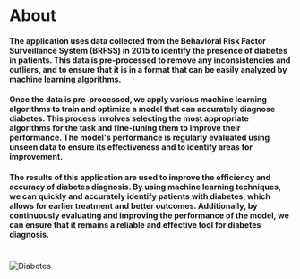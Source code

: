 # About
#### The application uses data collected from the Behavioral Risk Factor Surveillance System (BRFSS) in 2015 to identify the presence of diabetes in patients. This data is pre-processed to remove any inconsistencies and outliers, and to ensure that it is in a format that can be easily analyzed by machine learning algorithms.

#### Once the data is pre-processed, we apply various machine learning algorithms to train and optimize a model that can accurately diagnose diabetes. This process involves selecting the most appropriate algorithms for the task and fine-tuning them to improve their performance. The model's performance is regularly evaluated using unseen data to ensure its effectiveness and to identify areas for improvement.

#### The results of this application are used to improve the efficiency and accuracy of diabetes diagnosis. By using machine learning techniques, we can quickly and accurately identify patients with diabetes, which allows for earlier treatment and better outcomes. Additionally, by continuously evaluating and improving the performance of the model, we can ensure that it remains a reliable and effective tool for diabetes diagnosis.

# 
![Diabetes](https://user-images.githubusercontent.com/59016268/214793888-375429c4-7062-45f1-aa04-b2d2211f335a.svg)
